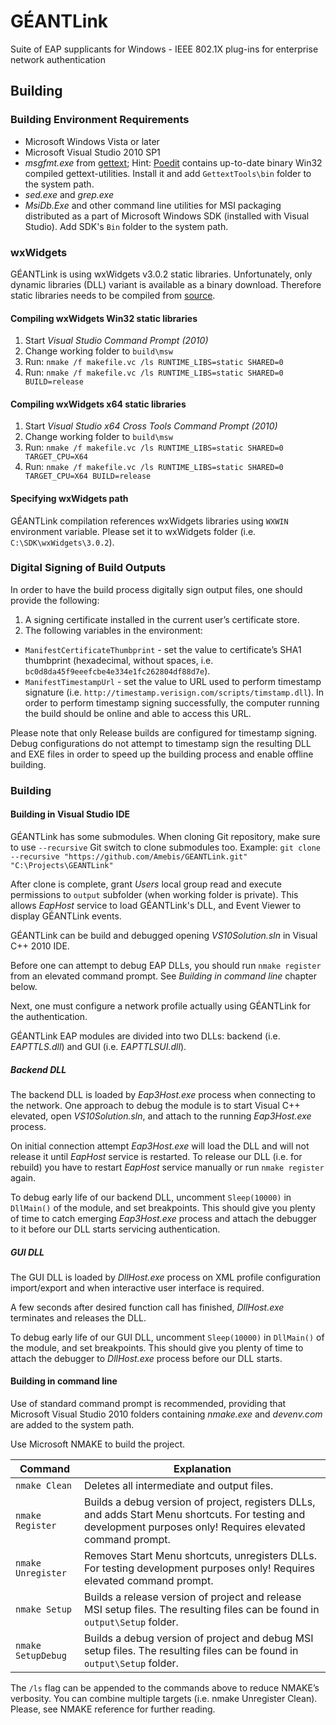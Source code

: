 # GÉANTLink

Suite of EAP supplicants for Windows - IEEE 802.1X plug-ins for enterprise network authentication

## Building

### Building Environment Requirements
- Microsoft Windows Vista or later
- Microsoft Visual Studio 2010 SP1
- _msgfmt.exe_ from [gettext](https://www.gnu.org/software/gettext/);
  Hint: [Poedit](https://poedit.net/) contains up-to-date binary Win32 compiled gettext-utilities. Install it and add `GettextTools\bin` folder to the system path.
- _sed.exe_ and _grep.exe_
- _MsiDb.Exe_ and other command line utilities for MSI packaging distributed as a part of Microsoft Windows SDK (installed with Visual Studio). Add SDK's `Bin` folder to the system path.

### wxWidgets
GÉANTLink is using wxWidgets v3.0.2 static libraries. Unfortunately, only dynamic libraries (DLL) variant is available as a binary download. Therefore static libraries needs to be compiled from [source](https://github.com/wxWidgets/wxWidgets).

#### Compiling wxWidgets Win32 static libraries
1. Start _Visual Studio Command Prompt (2010)_
2. Change working folder to `build\msw`
3. Run: `nmake /f makefile.vc /ls RUNTIME_LIBS=static SHARED=0`
4. Run: `nmake /f makefile.vc /ls RUNTIME_LIBS=static SHARED=0 BUILD=release`

#### Compiling wxWidgets x64 static libraries
1. Start _Visual Studio x64 Cross Tools Command Prompt (2010)_
2. Change working folder to `build\msw`
3. Run: `nmake /f makefile.vc /ls RUNTIME_LIBS=static SHARED=0 TARGET_CPU=X64`
4. Run: `nmake /f makefile.vc /ls RUNTIME_LIBS=static SHARED=0 TARGET_CPU=X64 BUILD=release`

#### Specifying wxWidgets path
GÉANTLink compilation references wxWidgets libraries using `WXWIN` environment variable. Please set it to wxWidgets folder (i.e. `C:\SDK\wxWidgets\3.0.2`).

### Digital Signing of Build Outputs
In order to have the build process digitally sign output files, one should provide the following:

1. A signing certificate installed in the current user’s certificate store.
2. The following variables in the environment:
  - `ManifestCertificateThumbprint` - set the value to certificate’s SHA1 thumbprint (hexadecimal, without spaces, i.e. `bc0d8da45f9eeefcbe4e334e1fc262804df88d7e`).
  - `ManifestTimestampUrl` - set the value to URL used to perform timestamp signature (i.e. `http://timestamp.verisign.com/scripts/timstamp.dll`). In order to perform timestamp signing successfully, the computer running the build should be online and able to access this URL.

Please note that only Release builds are configured for timestamp signing. Debug configurations do not attempt to timestamp sign the resulting DLL and EXE files in order to speed up the building process and enable offline building.

### Building

#### Building in Visual Studio IDE
GÉANTLink has some submodules. When cloning Git repository, make sure to use `--recursive` Git switch to clone submodules too. Example:
`git clone --recursive "https://github.com/Amebis/GEANTLink.git" "C:\Projects\GEANTLink"`

After clone is complete, grant _Users_ local group read and execute permissions to `output` subfolder (when working folder is private). This allows _EapHost_ service to load GÉANTLink's DLL, and Event Viewer to display GÉANTLink events.

GÉANTLink can be build and debugged opening _VS10Solution.sln_ in Visual C++ 2010 IDE.

Before one can attempt to debug EAP DLLs, you should run `nmake register` from an elevated command prompt. See _Building in command line_ chapter below.

Next, one must configure a network profile actually using GÉANTLink for the authentication.

GÉANTLink EAP modules are divided into two DLLs: backend (i.e. _EAPTTLS.dll_) and GUI (i.e. _EAPTTLSUI.dll_).

##### Backend DLL
The backend DLL is loaded by _Eap3Host.exe_ process when connecting to the network. One approach to debug the module is to start Visual C++ elevated, open _VS10Solution.sln_, and attach to the running _Eap3Host.exe_ process.

On initial connection attempt _Eap3Host.exe_ will load the DLL and will not release it until _EapHost_ service is restarted. To release our DLL (i.e. for rebuild) you have to restart _EapHost_ service manually or run `nmake register` again.

To debug early life of our backend DLL, uncomment `Sleep(10000)` in `DllMain()` of the module, and set breakpoints. This should give you plenty of time to catch emerging _Eap3Host.exe_ process and attach the debugger to it before our DLL starts servicing authentication.

##### GUI DLL
The GUI DLL is loaded by _DllHost.exe_ process on XML profile configuration import/export and when interactive user interface is required.

A few seconds after desired function call has finished, _DllHost.exe_ terminates and releases the DLL.

To debug early life of our GUI DLL, uncomment `Sleep(10000)` in `DllMain()` of the module, and set breakpoints. This should give you plenty of time to attach the debugger to _DllHost.exe_ process before our DLL starts.

#### Building in command line
Use of standard command prompt is recommended, providing that Microsoft Visual Studio 2010 folders containing _nmake.exe_ and _devenv.com_ are added to the system path.

Use Microsoft NMAKE to build the project.

Command            | Explanation
-------------------|------------------------------------------
`nmake Clean`      | Deletes all intermediate and output files.
`nmake Register`   | Builds a debug version of project, registers DLLs, and adds Start Menu shortcuts. For testing and development purposes only! Requires elevated command prompt.
`nmake Unregister` | Removes Start Menu shortcuts, unregisters DLLs. For testing development purposes only! Requires elevated command prompt.
`nmake Setup`      | Builds a release version of project and release MSI setup files. The resulting files can be found in `output\Setup` folder.
`nmake SetupDebug` | Builds a debug version of project and debug MSI setup files. The resulting files can be found in `output\Setup` folder.

The `/ls` flag can be appended to the commands above to reduce NMAKE’s verbosity. You can combine multiple targets (i.e. nmake Unregister Clean). Please, see NMAKE reference for further reading.
